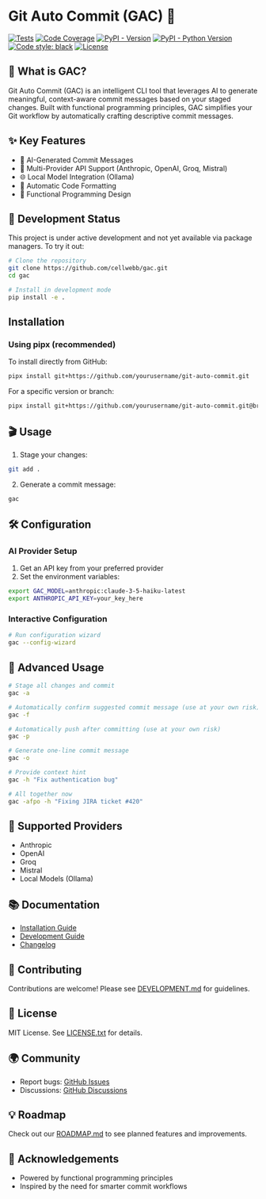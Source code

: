 # Git Auto Commit (GAC) 🚀

[![Tests](https://github.com/cellwebb/gac/actions/workflows/ci.yml/badge.svg)](https://github.com/cellwebb/gac/actions/workflows/ci.yml)
[![Code Coverage](https://codecov.io/gh/cellwebb/gac/graph/badge.svg?token=WXOSX7R2JH)](https://codecov.io/gh/cellwebb/gac)
[![PyPI - Version](https://img.shields.io/pypi/v/gac.svg)](https://pypi.org/project/gac)
[![PyPI - Python Version](https://img.shields.io/pypi/pyversions/gac.svg)](https://pypi.org/project/gac)
[![Code style: black](https://img.shields.io/badge/code%20style-black-000000.svg)](https://github.com/psf/black)
[![License](https://img.shields.io/badge/License-MIT-yellow.svg)](https://opensource.org/licenses/MIT)

## 🌟 What is GAC?

Git Auto Commit (GAC) is an intelligent CLI tool that leverages AI to generate meaningful,
context-aware commit messages based on your staged changes. Built with functional programming
principles, GAC simplifies your Git workflow by automatically crafting descriptive commit messages.

## ✨ Key Features

- 🤖 AI-Generated Commit Messages
- 🧩 Multi-Provider API Support (Anthropic, OpenAI, Groq, Mistral)
- 🌐 Local Model Integration (Ollama)
- 🔧 Automatic Code Formatting
- 🚀 Functional Programming Design

## 🔌 Development Status

This project is under active development and not yet available via package managers. To try it out:

```bash
# Clone the repository
git clone https://github.com/cellwebb/gac.git
cd gac

# Install in development mode
pip install -e .
```

## Installation

### Using pipx (recommended)

To install directly from GitHub:

```bash
pipx install git+https://github.com/yourusername/git-auto-commit.git
```

For a specific version or branch:

```bash
pipx install git+https://github.com/yourusername/git-auto-commit.git@branch-or-tag
```

## 🎬 Usage

1. Stage your changes:

```bash
git add .
```

2. Generate a commit message:

```bash
gac
```

## 🛠 Configuration

### AI Provider Setup

1. Get an API key from your preferred provider
2. Set the environment variables:

```bash
export GAC_MODEL=anthropic:claude-3-5-haiku-latest
export ANTHROPIC_API_KEY=your_key_here
```

### Interactive Configuration

```bash
# Run configuration wizard
gac --config-wizard
```

## 🌈 Advanced Usage

```bash
# Stage all changes and commit
gac -a

# Automatically confirm suggested commit message (use at your own risk)
gac -f

# Automatically push after committing (use at your own risk)
gac -p

# Generate one-line commit message
gac -o

# Provide context hint
gac -h "Fix authentication bug"

# All together now
gac -afpo -h "Fixing JIRA ticket #420"

```

## 🔌 Supported Providers

- Anthropic
- OpenAI
- Groq
- Mistral
- Local Models (Ollama)

## 📚 Documentation

- [Installation Guide](INSTALLATION.md)
- [Development Guide](DEVELOPMENT.md)
- [Changelog](CHANGELOG.md)

## 🤝 Contributing

Contributions are welcome! Please see [DEVELOPMENT.md](DEVELOPMENT.md) for guidelines.

## 📝 License

MIT License. See [LICENSE.txt](LICENSE.txt) for details.

## 🌍 Community

- Report bugs: [GitHub Issues](https://github.com/cellwebb/gac/issues)
- Discussions: [GitHub Discussions](https://github.com/cellwebb/gac/discussions)

## 💡 Roadmap

Check out our [ROADMAP.md](ROADMAP.md) to see planned features and improvements.

## 🙌 Acknowledgements

- Powered by functional programming principles
- Inspired by the need for smarter commit workflows
